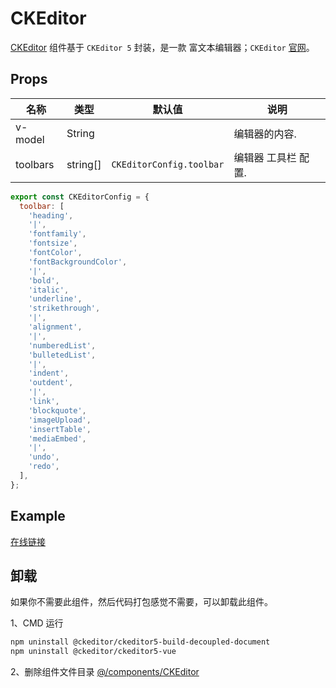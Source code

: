 # CKEditor


[CKEditor](https://github.com/lqsong/admin-element-vue/tree/typescript.v2/src/components/CKEditor/) 组件基于 `CKEditor 5` 封装，是一款 富文本编辑器；`CKEditor` [官网](https://ckeditor.com/)。


## Props

| 名称     | 类型    | 默认值                      | 说明                                                                           |
| -------- | ------ | -------------------------- | ------------------------------------------------------------------------------------- |
| v-model    | String |                      | 编辑器的内容.                                    |
| toolbars  | string[] |  `CKEditorConfig.toolbar`          | 编辑器 工具栏 配置.                                                                    |

```js
export const CKEditorConfig = {
  toolbar: [
    'heading',
    '|',
    'fontfamily',
    'fontsize',
    'fontColor',
    'fontBackgroundColor',
    '|',
    'bold',
    'italic',
    'underline',
    'strikethrough',
    '|',
    'alignment',
    '|',
    'numberedList',
    'bulletedList',
    '|',
    'indent',
    'outdent',
    '|',
    'link',
    'blockquote',
    'imageUpload',
    'insertTable',
    'mediaEmbed',
    '|',
    'undo',
    'redo',
  ],
};

```


## Example

[在线链接](http://tsv2-demo.admin-element-vue.liqingsong.cc/#/component/editor/ckeditor)


## 卸载

如果你不需要此组件，然后代码打包感觉不需要，可以卸载此组件。

1、CMD 运行

```bash
npm uninstall @ckeditor/ckeditor5-build-decoupled-document
npm uninstall @ckeditor/ckeditor5-vue
```

2、删除组件文件目录 [@/components/CKEditor](https://github.com/lqsong/admin-element-vue/tree/typescript.v2/src/components/CKEditor/)